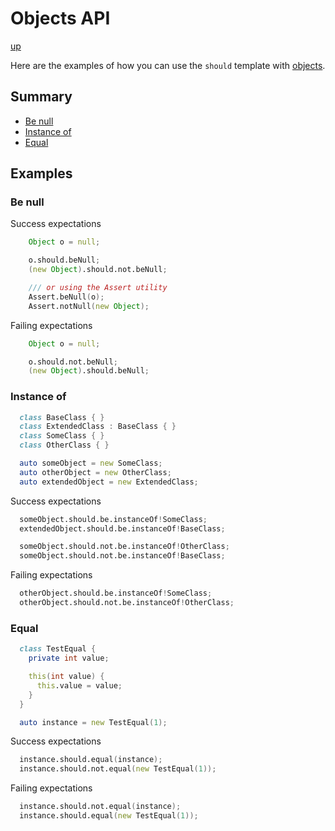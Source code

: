 # Objects API

[up](../README.md)

Here are the examples of how you can use the `should` template with [objects](http://dlang.org/spec/class.html).

## Summary

- [Be null](#be-null)
- [Instance of](#instance-of)
- [Equal](#equal)

## Examples

### Be null

Success expectations
```D
    Object o = null;

    o.should.beNull;
    (new Object).should.not.beNull;

    /// or using the Assert utility
    Assert.beNull(o);
    Assert.notNull(new Object);
```

Failing expectations
```D
    Object o = null;

    o.should.not.beNull;
    (new Object).should.beNull;
```


### Instance of

```D
  class BaseClass { }
  class ExtendedClass : BaseClass { }
  class SomeClass { }
  class OtherClass { }

  auto someObject = new SomeClass;
  auto otherObject = new OtherClass;
  auto extendedObject = new ExtendedClass;
```

Success expectations
```D
  someObject.should.be.instanceOf!SomeClass;
  extendedObject.should.be.instanceOf!BaseClass;

  someObject.should.not.be.instanceOf!OtherClass;
  someObject.should.not.be.instanceOf!BaseClass;
```

Failing expectations
```D
  otherObject.should.be.instanceOf!SomeClass;
  otherObject.should.not.be.instanceOf!OtherClass;
```

### Equal

```D
  class TestEqual {
    private int value;

    this(int value) {
      this.value = value;
    }
  }

  auto instance = new TestEqual(1);
```

Success expectations
```D
  instance.should.equal(instance);
  instance.should.not.equal(new TestEqual(1));
```

Failing expectations
```D
  instance.should.not.equal(instance);
  instance.should.equal(new TestEqual(1));
```
